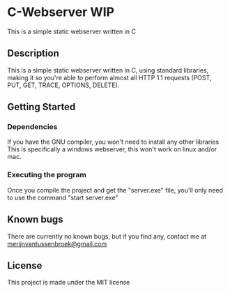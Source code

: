 # C-Webserver WIP
This is a simple static webserver written in C

## Description

This is a simple static webserver written in C, using standard libraries, making it so you're able to perform almost all HTTP 1.1 requests (POST, PUT, GET, TRACE, OPTIONS, DELETE).

## Getting Started
### Dependencies
If you have the GNU compiler, you won't need to install any other libraries
This is specifically a windows webserver, this won't work on linux and/or mac.
### Executing the program
Once you compile the project and get the "server.exe" file, you'll only need to use the command "start server.exe"

## Known bugs
There are currently no known bugs, but if you find any, contact me at merijnvantussenbroek@gmail.com

## License
This project is made under the MIT license
